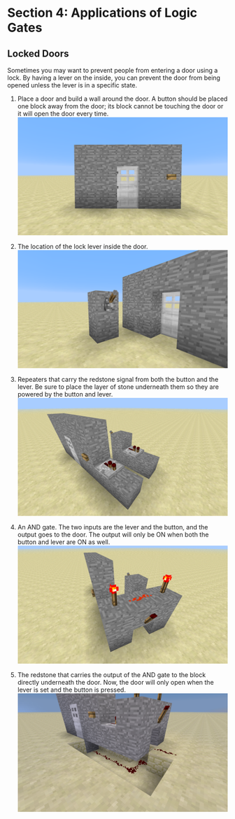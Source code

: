 # Section 4: Applications of Logic Gates

## Locked Doors

Sometimes you may want to prevent people from entering a door using a lock. By having a lever on the inside, you can prevent the door from being opened unless the lever is in a specific state.

1. Place a door and build a wall around the door. A button should be placed one block away from the door; its block cannot be touching the door or it will open the door every time.
![](images/section_4/locked_door_initial.png)

1. The location of the lock lever inside the door.
![](images/section_4/locked_door_lever.png)

1. Repeaters that carry the redstone signal from both the button and the lever. Be sure to place the layer of stone underneath them so they are powered by the button and lever.
![](images/section_4/locked_door_repeaters.png)

1. An AND gate. The two inputs are the lever and the button, and the output goes to the door. The output will only be ON when both the button and lever are ON as well.
![](images/section_4/locked_door_AND.png)

1. The redstone that carries the output of the AND gate to the block directly underneath the door. Now, the door will only open when the lever is set and the button is pressed.
![](images/section_4/locked_door_redstone.png)
